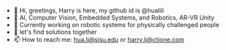 - 👋 Hi, greetings, Harry is here, my github id is @hualili
- 👀 AI, Computer Vision, Embedded Systems, and Robotics, AR-VR Unity 
- 🌱 Currently working on robotic systems for physically challenged people
- 💞️ let's find solutions together 
- 📫 How to reach me: hua.li@sjsu.edu or harry.li@ctione.com 

<!--- 
--->

